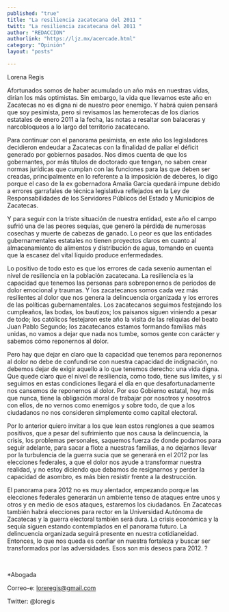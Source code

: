 ```yaml
---
published: "true"
title: "La resiliencia zacatecana del 2011 "
twitt: "La resiliencia zacatecana del 2011 "
author: "REDACCION"
authorlink: "https://ljz.mx/acercade.html"
category: "Opinión"
layout: "posts"

---
```



   Lorena Regis



  Afortunados somos de haber acumulado un año más en nuestras vidas, dirían los más optimistas. Sin embargo, la vida que llevamos este año en Zacatecas no es digna ni de nuestro peor enemigo. Y habrá quien pensará que soy pesimista, pero si revisamos las hemerotecas de los diarios estatales de enero 2011 a la fecha, las notas a resaltar son balaceras y narcobloqueos a lo largo del territorio zacatecano.



  Para continuar con el panorama pesimista, en este año los legisladores decidieron endeudar a Zacatecas con la finalidad de paliar el déficit generado por gobiernos pasados. Nos dimos cuenta de que los gobernantes, por más títulos de doctorado que tengan, no saben crear normas jurídicas que cumplan con las funciones para las que deben ser creadas, principalmente en lo referente a la imposición de deberes, lo digo porque el caso de la ex gobernadora Amalia García quedará impune debido a errores garrafales de técnica legislativa reflejados en la Ley de Responsabilidades de los Servidores Públicos del Estado y Municipios de Zacatecas.



  Y para seguir con la triste situación de nuestra entidad, este año el campo sufrió una de las peores sequías, que generó la pérdida de numerosas cosechas y muerte de cabezas de ganado. Lo peor es que las entidades gubernamentales estatales no tienen proyectos claros en cuanto al almacenamiento de alimentos y distribución de agua, tomando en cuenta que la escasez del vital líquido produce enfermedades.



  Lo positivo de todo esto es que los errores de cada sexenio aumentan el nivel de resiliencia en la población zacatecana. La resiliencia es la capacidad que tenemos las personas para sobreponernos de periodos de dolor emocional y traumas. Y los zacatecanos somos cada vez más resilientes al dolor que nos genera la delincuencia organizada y los errores de las políticas gubernamentales. Los zacatecanos seguimos festejando los cumpleaños, las bodas, los bautizos; los paisanos siguen viniendo a pesar de todo; los católicos festejaron este año la visita de las reliquias del beato Juan Pablo Segundo; los zacatecanos estamos formando familias más unidas, no vamos a dejar que nada nos tumbe, somos gente con carácter y sabemos cómo reponernos al dolor.



  Pero hay que dejar en claro que la capacidad que tenemos para reponernos al dolor no debe de confundirse con nuestra capacidad de indignación, no debemos dejar de exigir aquello a lo que tenemos derecho: una vida digna. Que quede claro que el nivel de resiliencia, como todo, tiene sus límites, y si seguimos en estas condiciones llegará el día en que desafortunadamente nos cansemos de reponernos al dolor. Por eso Gobierno estatal, hoy más que nunca, tiene la obligación moral de trabajar por nosotros y nosotros con ellos, de no vernos como enemigos y sobre todo, de que a los ciudadanos no nos consideren simplemente como capital electoral.



  Por lo anterior quiero invitar a los que lean estos renglones a que seamos positivos, que a pesar del sufrimiento que nos causa la delincuencia, la crisis, los problemas personales, saquemos fuerza de donde podamos para seguir adelante, para sacar a flote a nuestras familias, a no dejarnos llevar por la turbulencia de la guerra sucia que se generará en el 2012 por las elecciones federales, a que el dolor nos ayude a transformar nuestra realidad, y no estoy diciendo que debamos de resignarnos y perder la capacidad de asombro, es más bien resistir frente a la destrucción.



  El panorama para 2012 no es muy alentador, empezando porque las elecciones federales generarán un ambiente tenso de ataques entre unos y otros y en medio de esos ataques, estaremos los ciudadanos. En Zacatecas también habrá elecciones para rector en la Universidad Autónoma de Zacatecas y la guerra electoral también será dura. La crisis económica y la sequía siguen estando contemplados en el panorama futuro. La delincuencia organizada seguirá presente en nuestra cotidianeidad. Entonces, lo que nos queda es confiar en nuestra fortaleza y buscar ser transformados por las adversidades. Esos son mis deseos para 2012. ?



   



  *Abogada



  Correo-e: loreregis@gmail.com



  Twitter: @loregis

